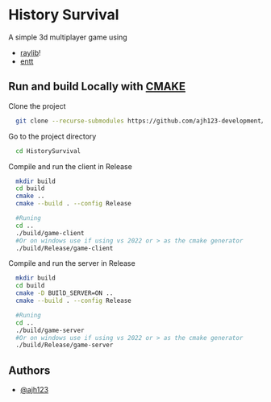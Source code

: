 
# History Survival

A simple 3d multiplayer game using
* [raylib](https://github.com/raysan5/raylib/tree/master/examples)!
* [entt](https://github.com/skypjack/entt)

## Run and build Locally with [CMAKE](cmake.org)

Clone the project

```bash
  git clone --recurse-submodules https://github.com/ajh123-development/HistorySurvival
```

Go to the project directory

```bash
  cd HistorySurvival
```

Compile and run the client in Release
```bash
  mkdir build
  cd build
  cmake ..
  cmake --build . --config Release

  #Runing
  cd ..
  ./build/game-client
  #Or on windows use if using vs 2022 or > as the cmake generator
  ./build/Release/game-client
```

Compile and run the server in Release
```bash
  mkdir build
  cd build
  cmake -D BUIlD_SERVER=ON ..
  cmake --build . --config Release

  #Runing
  cd ..
  ./build/game-server
  #Or on windows use if using vs 2022 or > as the cmake generator
  ./build/Release/game-server
```

## Authors

- [@ajh123](https://www.github.com/ajh123)

